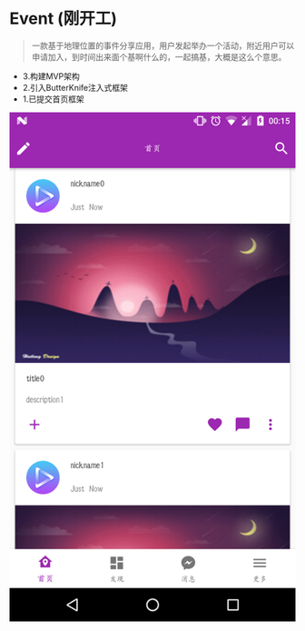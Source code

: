 ﻿# Event (刚开工)

> 一款基于地理位置的事件分享应用，用户发起举办一个活动，附近用户可以申请加入，到时间出来面个基啊什么的，一起搞基，大概是这么个意思。

- 3.构建MVP架构
- 2.引入ButterKnife注入式框架
- 1.已提交首页框架

![image](https://raw.githubusercontent.com/WaylanPunch/Event/master/Event/Capture/device-2017-03-16-001517.png)
